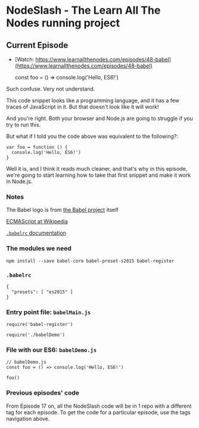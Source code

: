 # NodeSlash - The Learn All The Nodes running project

## Current Episode

* [Watch: https://www.learnallthenodes.com/episodes/48-babel](https://www.learnallthenodes.com/episodes/48-babel)

    const foo = () => console.log('Hello, ES6!')

Such confuse. Very not understand.

This code snippet looks like a programming language, and it has a few traces of JavaScript in it.  But that doesn't look like it will work!

And you're right.  Both your browser and Node.js are going to struggle if you try to run this.

But what if I told you the code above was equivalent to the following?:

    var foo = function () {
      console.log('Hello, ES6!')
    }

Well it is, and I think it reads much cleaner, and that's why in this episode, we're going to start learning how to take that first snippet and make it work in Node.js.

### Notes

The Babel logo is from [the Babel project](http://babeljs.io/) itself

[ECMAScript at Wikipedia](https://en.wikipedia.org/wiki/ECMAScript)

[`.babelrc` documentation](http://babeljs.io/docs/usage/babelrc/)

### The modules we need

    npm install --save babel-core babel-preset-s2015 babel-register
    
### `.babelrc`

    {
      "presets": [ "es2015" ]
    }
    
### Entry point file: `babelMain.js`

    require('babel-register')

    require('./babelDemo')
    
### File with our ES6: `babelDemo.js`

    // babelDemo.js
    const foo = () => console.log('Hello, ES6!')
    
    foo()

### Previous episodes' code

From Episode 17 on, all the NodeSlash code will be in 1 repo with a different tag for each episode.  To get the code for a particular episode, use the tags navigation above.
